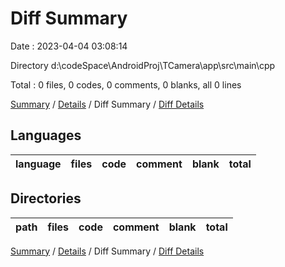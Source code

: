 # Diff Summary

Date : 2023-04-04 03:08:14

Directory d:\\codeSpace\\AndroidProj\\TCamera\\app\\src\\main\\cpp

Total : 0 files, 0 codes, 0 comments, 0 blanks, all 0 lines

[Summary](results.md) / [Details](details.md) / Diff Summary / [Diff Details](diff-details.md)

## Languages

| language | files | code | comment | blank | total |
| :--- | ---: | ---: | ---: | ---: | ---: |

## Directories

| path | files | code | comment | blank | total |
| :--- | ---: | ---: | ---: | ---: | ---: |

[Summary](results.md) / [Details](details.md) / Diff Summary / [Diff Details](diff-details.md)